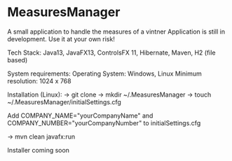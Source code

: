 # MeasuresManager
A small application to handle the measures of a vintner
Application is still in development. Use it at your own risk!

Tech Stack: Java13, JavaFX13, ControlsFX 11, Hibernate, Maven,  H2 (file based)


System requirements:
Operating System: Windows, Linux
Minimum resolution: 1024 x 768


Installation (Linux):
-> git clone
-> mkdir ~/.MeasuresManager
-> touch ~/.MeasuresManager/initialSettings.cfg

Add COMPANY_NAME="yourCompanyName" and COMPANY_NUMBER="yourCompanyNumber" to
initialSettings.cfg

-> mvn clean javafx:run

Installer coming soon